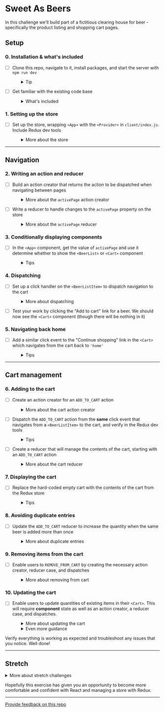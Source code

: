 # Sweet As Beers

In this challenge we'll build part of a fictitious clearing house for beer - specifically the product listing and shopping cart pages.

## Setup

### 0. Installation & what's included
- [ ] Clone this repo, navigate to it, install packages, and start the server with `npm run dev`
  <details style="padding-left: 2em">
    <summary>Tip</summary>

    ```sh
    cd sweet-as-beers
    npm i
    npm run dev
    ```
  </details>

- [ ] Get familiar with the existing code base
  <details style="padding-left: 2em">
    <summary>What's included</summary>
  
    * All of the React components are in place
    * We can find the beer data in `data/beers.js`
    * Redux has been installed, but not yet configured
    * The `actions` and `reducers` folders have been created, but no actions or reducers have been created yet
    * The beer listing displays the beers, but the "Add to cart" link doesn't do anything yet

    Before we jump into the code editor, let's do some thinking about what we need to accomplish.
  </details>

### 1. Setting up the store
- [ ] Set up the store, wrapping `<App>` with the `<Provider>` in `client/index.js`. Include Redux dev tools
  <details style="padding-left: 2em">
    <summary>More about the store</summary>

    Before we start building our action creators and reducers, create the store and wrap our `<App>` with the `<Provider>` in `client/index.js`. It may also help to consider what the store will look like.

    <strong>The shape of the store</strong>

    One of the important tasks when working with Redux is to design the shape of the store. If we think about the type of data that will be changing in this app, there are 2 pieces of changing data that multiple components will use:

    1. The contents of the **cart** as an array of cart item objects
    2. The user's **active page** (React Router is a more appropriate choice to manage navigation, but let's use Redux instead because we need the practice)

    Given that, our Redux store should look similar to this:

    ```js
    {
      cart: [
        {
          id: 1,
          quantity: 3,
          name: 'HBIB Ginger Fusion'
        },
        {
          id: 2,
          quantity: 1,
          name: 'Mangose & Melons'
        }
      ],
      activePage: 'home' // or 'cart'
    }
    ```

    Now we should have a sense of what our reducers will creating.
  </details>

---

## Navigation

### 2. Writing an action and reducer
- [ ] Build an action creator that returns the action to be dispatched when navigating between pages
  <details style="padding-left: 2em">
    <summary>More about the <code>activePage</code> action creator</summary>

    It could look like this:

    ```js
    export const NAVIGATE = 'NAVIGATE'

    export function navigate (destination) {
      return {
        type: NAVIGATE,
        payload: destination // 'home' or 'cart'
      }
    }
    ```
  </details>

- [ ] Write a reducer to handle changes to the `activePage` property on the store
  <details style="padding-left: 2em">
    <summary>More about the <code>activePage</code> reducer</summary>

    - Add the new reducer to `reducers/index.js`
    - It will expect an action with a `type` of `'NAVIGATE'` and a `payload` of `'home'` or `'cart'`, like the one generated by your action creator
    - Use the `payload` to set the new value in the store
    - We can test the reducer by dispatching a sample action in the Redux dev tools in Chrome
  </details>

### 3. Conditionally displaying components
- [ ] In the `<App>` component, get the value of `activePage` and use it determine whether to show the `<BeerList>` or `<Cart>` component
  <details style="padding-left: 2em">
  <summary>Tips</summary>

  - `useSelector` will return values from the store
  - Consider using the ternary operator to display either `<BeerList>` or `<Cart>`
</details>

### 4. Dispatching
- [ ] Set up a click handler on the `<BeerListItem>` to dispatch navigation to the cart
  <details style="padding-left: 2em">
    <summary>More about dispatching</summary>

    - Add a click event handler to the `<a>` tag in `client/components/BeerListItem.jsx` and have it dispatch the `NAVIGATE` action created, with a `payload` of 'cart'
    - If successfully dispatched, we will see the action in the Redux dev tools. This can be useful for debugging
  </details>

- [ ] Test your work by clicking the "Add to cart" link for a beer. We should now see the `<Cart>` component (though there will be nothing in it)

### 5. Navigating back home
- [ ] Add a similar click event to the "Continue shopping" link in the `<Cart>` which navigates from the cart back to `'home'`
  <details style="padding-left: 2em">
    <summary>Tips</summary>

    - This handler should dispatch the `NAVIGATE` action with a payload of `'home'`
    - Test our work again, to ensure that clicking "Continue shopping" takes us back to the listing so we can access both pages
  </details>

-----

## Cart management

### 6. Adding to the cart

- [ ] Create an action creator for an `ADD_TO_CART` action
  <details style="padding-left: 2em">
    <summary>More about the cart action creator</summary>

    It might look like this
    ```js
    export const ADD_TO_CART = 'ADD_TO_CART'

    export function addToCart (id, name) {
      return {
        type: ADD_TO_CART,
        payload: {
          id: id,
          name: name
        }
      }
    }
    ```
  </details>

- [ ] Dispatch the `ADD_TO_CART` action from the **same** click event that navigates from a `<BeerListItem>` to the cart, and verify in the Redux dev tools
  <details style="padding-left: 2em">
    <summary>Tips</summary>

    - The click event handler we wrote earlier in `client/components/BeerListItem.jsx` should also dispatch the `ADD_TO_CART` action with the id and name of the beer associated with the clicked link
  </details>

- [ ] Create a reducer that will manage the contents of the cart, starting with an `ADD_TO_CART` action
  <details style="padding-left: 2em">
    <summary>More about the cart reducer</summary>

    - The items in the cart can be managed by a cart reducer, which probably makes sense as an array of beers and their quantities
    - The initial state the reducer returns should be an empty array, indicating an empty cart
    - Add a case to our reducer to add the beer to the cart when the `ADD_TO_CART` action has been dispatched (consider using the spread operator to add the item to the state)
    - When the reducer is processing the `ADD_TO_CART` action, it should default to `1` for the `quantity` of the cart item it's adding
    - Pay attention the shape of the action object, for example to get the id of the new beer we'll need to use `action.payload.id`
    - This is a reasonable shape for the `cart` once it has items in it:
      ```js
      [
        {
          id: 1,
          name: 'HBIB Ginger Fusion',
          quantity: 1
        },
        {
          id: 2,
          name: 'Mangose & Melons',
          quantity: 1
        }
      ]
      ```
  </details>

### 7. Displaying the cart

- [ ] Replace the hard-coded empty cart with the contents of the cart from the Redux store
  <details style="padding-left: 2em">
    <summary>Tips</summary>

    - Implement `useSelector` in the `<Cart>` component so it can render the cart from your Redux store
    - Now when we add a beer, we should be taken to the cart page and the added item is displayed
    - Note: refreshing the page will empty the Redux store. So if we want to add and see multiple items in the cart, we'll need to use the "Continue shopping" button to return to the listings
  </details>

### 8. Avoiding duplicate entries

- [ ] Update the `ADD_TO_CART` reducer to increase the quantity when the same beer is added more than once
  <details style="padding-left: 2em">
    <summary>More about duplicate entries</summary>

    You may have noticed that if you add a beer that is already in the cart, it will be added twice and each entry will have a quantity of 1. Update the cart reducer so it detects if the beer being added is already in the cart. If it is, increase its quantity instead of adding a new one. 

    **Try to have a plan for how you intend to do this before jumping directly to the code.**

    Ensure we can now add a beer that's already in the cart and its quantity will be increased each time we add it.
  </details>

### 9. Removing items from the cart

- [ ] Enable users to `REMOVE_FROM_CART` by creating the necessary action creator, reducer case, and dispatches
  <details style="padding-left: 2em">
    <summary>More about removing from cart</summary>

    - Create an action creator for a `REMOVE_FROM_CART` action that looks similar to this:

      ```js
      export const REMOVE_FROM_CART = 'REMOVE_FROM_CART'

      export function removeFromCart (id) {
        return {
          type: REMOVE_FROM_CART,
          payload: id
        }
      }
      ```
    - Since this operates on the cart, our existing reducer will suffice. Let it know how to process this new action. Consider using the `filter` method to remove the item from the new state
    - Write a click handler for the delete button that dispatches the `removeFromCart` action with the `id` of the item being removed
  </details>

### 10. Updating the cart

- [ ] Enable users to update quantities of existing items in their `<Cart>`. This will require **component** state as well as an action creator, a reducer case, and dispatches.
  <details style="padding-left: 2em">
    <summary>More about updating the cart</summary>

    As the user is updating the quantities of the items in their cart, we'll maintain those changes in the `<Cart>` component's state. When they click the "Update" button, that's when we'll dispatch the `updateQuantities` action to update the Redux store. Do not dispatch any actions in the `onChange` event of the inputs.

    Things to consider:
    - What does the component state need to look like in order to keep track of the quantities of each cart item?
    - How will we update the state for individual item quantities in the `onChange` handler? We won't be able to use the `name` attribute from the input field, because that will be the same for each item
    - Remember, we are already accessing the `cart` data from your Redux store

    If you want more of a challenge, you can try to implement this feature from here. 

    **This is a really good opportunity for problem solving, so consider what would serve your learning better and don't cheat yourself out of a chance for stretch.**
  </details>

  <details style="padding-left: 2em">
    <summary>Even more guidance</summary>

    - Currently, the cart item quantity being rendered is the value from `cart` in our Redux store, but because this value can change, it should be rendered from component state. A reasonable approach is to use `cart` as the initial value for the component state
    - Add a `handleUpdate` event handler in `<Cart>` and call it from the input boxes. Be sure to pass the `id` of the cart item so the function will know which cart item to update
    - Use the React (not Redux) DevTools to ensure the updates to component state are working as expected
    - Create an action creator for an `UPDATE_QUANTITIES` action that looks similar to this:

      ```js
        export const UPDATE_QUANTITIES = 'UPDATE_QUANTITIES'

        export function updateQuantities (cart) {
          return {
            type: UPDATE_QUANTITIES,
            payload: cart
          }
        }
      ```

    - The `cart` parameter passed to `updateQuantities` can have this shape:

      ```js
      [{
        id: 1,
        quantity: 4
      }, {
        id: 2,
        quantity: 6
      }]
      ```
    - Dispatch the `updateQuantities` action from the `onClick` handler of the "Update" button
    - Our existing `cart` reducer can be used once you've added a case for handling the `UPDATE_QUANTITIES` action
    - Make these edits and verify the reducer is working correctly using the Redux dev tools if you need to troubleshoot anything
  </details>
  
Verify everything is working as expected and troubleshoot any issues that you notice. Well done!

-----

## Stretch

<details>
  <summary>More about stretch challenges</summary>

  1. Implement the **Checkout** button on the cart page. Have it go to a thank you page and store the items in the cart as a new `order` (new reducer). On the thank you page, include a "Home" link so they can return to the listing. Verify that orders are being saved using the Redux DevTools

  1. On the listing page, add an "admin" link that goes to a kind of Admin Portal used by Sweet As Beers to mark orders as fulfilled or cancelled. On this page, create three headers/sections: Pending, Cancelled, and Fulfilled. After a customer has checked out, their order should be in the "pending" section. Next to each of these orders, provide buttons to `CANCEL_ORDER` and `FULFILL_ORDER`. When an order is cancelled, it should be moved to the "cancelled" section, and if fulfilled, moved to the "fulfilled" section
</details>

Hopefully this exercise has given you an opportunity to become more comfortable and confident with React and managing a store with Redux.

---
[Provide feedback on this repo](https://docs.google.com/forms/d/e/1FAIpQLSfw4FGdWkLwMLlUaNQ8FtP2CTJdGDUv6Xoxrh19zIrJSkvT4Q/viewform?usp=pp_url&entry.1958421517=sweet-as-beers)
